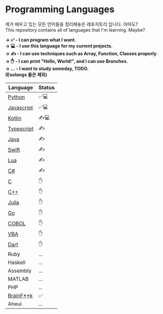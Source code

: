 # Programming Languages
제가 배우고 있는 모든 언어들을 정리해놓은 레포지토리 입니다. 아마도?<br>
This repository contains all of languages that I'm learning. Maybe?

**→ ✅ - I can program what I want. <br>
→ 💻 - I use this language for my current projects. <br>
→ ✍️ - I can use techniques such as Array, Function, Classes properly. <br>
→ ✋ - I can print "Hello, World!", and I can use Branches. <br>
→ ... - I want to study someday, TODO. <br>
(Esolangs 들은 제외)**

|Language|Status|
|------|---|
|[Python](/Python)|✅💻|
|[Javascript](/Javascript)|✅💻|
|[Kotlin](/Kotlin)|✍️💻|
|[Typescript](/Typescript)|✍️|
|[Java](/Java)|✍️|
|[Swift](/Swift)|✍️|
|[Lua](/Lua)|✍️|
|[C#](/C#)|✍️|
|[C](/C)|✋|
|[C++](/C++)|✋|
|[Juila](/Juila)|✋|
|[Go](/Go)|✋|
|[COBOL](/COBOL)|✋|
|[VBA](/VBA)|✋|
|[Dart](/Dart)|✋|
|Ruby|...|
|Haskell|...|
|Assembly|...|
|MATLAB|...|
|PHP|...|
|[BrainF\*\*k](/BrainFuck)|✅|
|Aheui|...|
